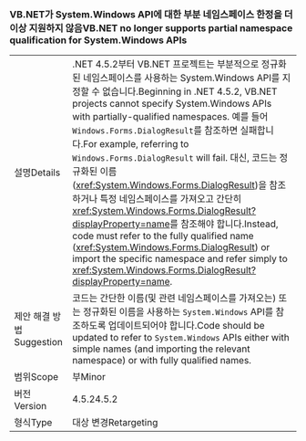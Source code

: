 ### <a name="vbnet-no-longer-supports-partial-namespace-qualification-for-systemwindows-apis"></a><span data-ttu-id="23d4d-101">VB.NET가 System.Windows API에 대한 부분 네임스페이스 한정을 더 이상 지원하지 않음</span><span class="sxs-lookup"><span data-stu-id="23d4d-101">VB.NET no longer supports partial namespace qualification for System.Windows APIs</span></span>

|   |   |
|---|---|
|<span data-ttu-id="23d4d-102">설명</span><span class="sxs-lookup"><span data-stu-id="23d4d-102">Details</span></span>|<span data-ttu-id="23d4d-103">.NET 4.5.2부터 VB.NET 프로젝트는 부분적으로 정규화된 네임스페이스를 사용하는 System.Windows API를 지정할 수 없습니다.</span><span class="sxs-lookup"><span data-stu-id="23d4d-103">Beginning in .NET 4.5.2, VB.NET projects cannot specify System.Windows APIs with partially-qualified namespaces.</span></span> <span data-ttu-id="23d4d-104">예를 들어 <code>Windows.Forms.DialogResult</code>를 참조하면 실패합니다.</span><span class="sxs-lookup"><span data-stu-id="23d4d-104">For example, referring to <code>Windows.Forms.DialogResult</code> will fail.</span></span> <span data-ttu-id="23d4d-105">대신, 코드는 정규화된 이름(<xref:System.Windows.Forms.DialogResult>)을 참조하거나 특정 네임스페이스를 가져오고 간단히 <xref:System.Windows.Forms.DialogResult?displayProperty=name>를 참조해야 합니다.</span><span class="sxs-lookup"><span data-stu-id="23d4d-105">Instead, code must refer to the fully qualified name (<xref:System.Windows.Forms.DialogResult>) or import the specific namespace and refer simply to <xref:System.Windows.Forms.DialogResult?displayProperty=name>.</span></span>|
|<span data-ttu-id="23d4d-106">제안 해결 방법</span><span class="sxs-lookup"><span data-stu-id="23d4d-106">Suggestion</span></span>|<span data-ttu-id="23d4d-107">코드는 간단한 이름(및 관련 네임스페이스를 가져오는) 또는 정규화된 이름을 사용하는 <code>System.Windows</code> API를 참조하도록 업데이트되어야 합니다.</span><span class="sxs-lookup"><span data-stu-id="23d4d-107">Code should be updated to refer to <code>System.Windows</code> APIs either with simple names (and importing the relevant namespace) or with fully qualified names.</span></span>|
|<span data-ttu-id="23d4d-108">범위</span><span class="sxs-lookup"><span data-stu-id="23d4d-108">Scope</span></span>|<span data-ttu-id="23d4d-109">부</span><span class="sxs-lookup"><span data-stu-id="23d4d-109">Minor</span></span>|
|<span data-ttu-id="23d4d-110">버전</span><span class="sxs-lookup"><span data-stu-id="23d4d-110">Version</span></span>|<span data-ttu-id="23d4d-111">4.5.2</span><span class="sxs-lookup"><span data-stu-id="23d4d-111">4.5.2</span></span>|
|<span data-ttu-id="23d4d-112">형식</span><span class="sxs-lookup"><span data-stu-id="23d4d-112">Type</span></span>|<span data-ttu-id="23d4d-113">대상 변경</span><span class="sxs-lookup"><span data-stu-id="23d4d-113">Retargeting</span></span>|


